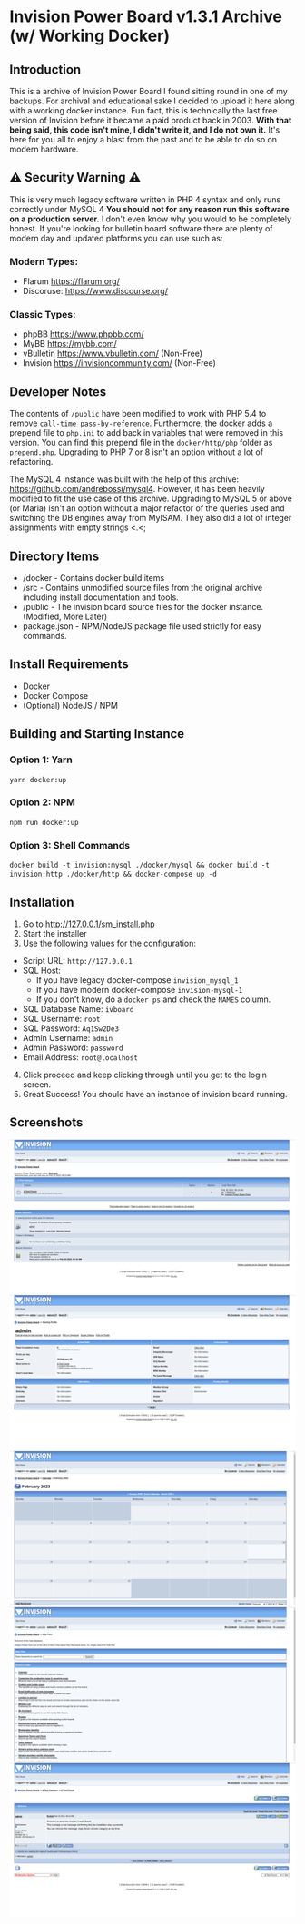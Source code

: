 # Invision Power Board v1.3.1 Archive (w/ Working Docker)

## Introduction
This is a archive of Invision Power Board I found sitting round in one of my backups. For archival and educational sake I decided to upload it here along with a working docker instance. Fun fact, this is technically the last free version of Invision before it became a paid product back in 2003. **With that being said, this code isn't mine, I didn't write it, and I do not own it.** It's here for you all to enjoy a blast from the past and to be able to do so on modern hardware.

## ⚠️ Security Warning ⚠️
This is very much legacy software written in PHP 4 syntax and only runs correctly under MySQL 4 **You should not for any reason run this software on a production server.** I don't even know why you would to be completely honest. If you're looking for bulletin board software there are plenty of modern day and updated platforms you can use such as:

### Modern Types:
- Flarum https://flarum.org/
- Discoruse: https://www.discourse.org/

### Classic Types:
- phpBB https://www.phpbb.com/
- MyBB https://mybb.com/
- vBulletin https://www.vbulletin.com/ (Non-Free)
- Invision https://invisioncommunity.com/ (Non-Free)

## Developer Notes
The contents of `/public` have been modified to work with PHP 5.4 to remove `call-time pass-by-reference`. Furthermore, the docker adds a prepend file to `php.ini` to add back in variables that were removed in this version. You can find this prepend file in the `docker/http/php` folder as `prepend.php`. Upgrading to PHP 7 or 8 isn't an option without a lot of refactoring.

The MySQL 4 instance was built with the help of this archive: https://github.com/andrebossi/mysql4. However, it has been heavily modified to fit the use case of this archive. Upgrading to MySQL 5 or above (or Maria) isn't an option without a major refactor of the queries used and switching the DB engines away from MyISAM. They also did a lot of integer assignments with empty strings <.<;

## Directory Items
- /docker - Contains docker build items
- /src - Contains unmodified source files from the original archive including install documentation and tools.
- /public - The invision board source files for the docker instance. (Modified, More Later)
- package.json - NPM/NodeJS package file used strictly for easy commands.

## Install Requirements
- Docker
- Docker Compose
- (Optional) NodeJS / NPM

## Building and Starting Instance

### Option 1: Yarn
```
yarn docker:up
```

### Option 2: NPM
```
npm run docker:up
```

### Option 3: Shell Commands
```
docker build -t invision:mysql ./docker/mysql && docker build -t invision:http ./docker/http && docker-compose up -d
```

## Installation

 1. Go to http://127.0.0.1/sm_install.php
 2. Start the installer
 3. Use the following values for the configuration:
   - Script URL: `http://127.0.0.1`
   - SQL Host:
     - If you have legacy docker-compose `invision_mysql_1`
     - If you have modern docker-compose `invision-mysql-1`
     - If you don't know, do a `docker ps` and check the `NAMES` column.
   - SQL Database Name: `ivboard`
   - SQL Username: `root`
   - SQL Password: `Aq1Sw2De3`
   - Admin Username: `admin`
   - Admin Password: `password`
   - Email Address: `root@localhost`
 4. Click proceed and keep clicking through until you get to the login screen.
 5. Great Success! You should have an instance of invision board running.

## Screenshots
![Screenshot](screenshots/2.png)
![Screenshot](screenshots/3.png)
![Screenshot](screenshots/4.png)
![Screenshot](screenshots/5.png)
![Screenshot](screenshots/6.png)
